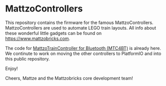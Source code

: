 # MattzoControllers

This repository contains the firmware for the famous MattzoControllers.
MattzoControllers are used to automate LEGO train layouts.
All info about these wonderful little gadgets can be found on https://www.mattzobricks.com.

The code for [MattzoTrainController for Bluetooth (MTC4BT)](src/MTC4BT) is already here. We continute to work on moving the other controllers to PlatformIO and into this public repository.

Enjoy!

Cheers,
Mattze and the Mattzobricks core development team!
